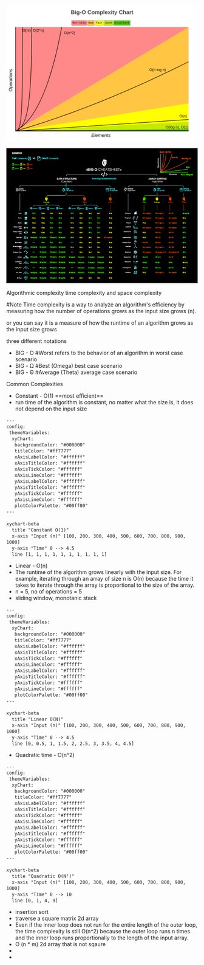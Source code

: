 ![Graph](./img/graph.png)


![CheatSheet](./img/big-o-cheat-sheet-poster.png)


Algorithmic complexity
time complexity and space complexity

#Note 
Time complexity is a way to analyze an algorithm's efficiency by measuring how the number of operations grows as the input size grows (n).

or you can say it is a measure of how the runtime of an algorithm grows as the input size grows

three different notations
- BIG - O #Worst refers to the behavior of an algorithm in worst case scenario
- BIG - Ω #Best  (Omega) best case scenario
- BIG - Θ #Average  (Theta) average case scenario 

Common Complexities

- Constant - O(1) ==most efficient==
- run time of the algorithm is constant, no matter what the size is, it does not depend on the input size
```mermaid
--- 
config:
 themeVariables: 
  xyChart: 
   backgroundColor: "#000000"
   titleColor: "#ff7777" 
   xAxisLabelColor: "#ffffff" 
   xAxisTitleColor: "#ffffff" 
   xAxisTickColor: "#ffffff"
   xAxisLineColor: "#ffffff" 
   yAxisLabelColor: "#ffffff" 
   yAxisTitleColor: "#ffffff" 
   yAxisTickColor: "#ffffff"
   yAxisLineColor: "#ffffff" 
   plotColorPalette: "#00ff00" 
---

xychart-beta
  title "Constant O(1)"
  x-axis "Input (n)" [100, 200, 300, 400, 500, 600, 700, 800, 900, 1000]
  y-axis "Time" 0 --> 4.5
  line [1, 1, 1, 1, 1, 1, 1, 1, 1, 1]
```

- Linear - O(n)
- The runtime of the algorithm grows linearly with the input size. For example, iterating through an array of size n is O(n) because the time it takes to iterate through the array is proportional to the size of the array.
- n = 5, no of operations = 5
- sliding window, monotanic stack
```mermaid
--- 
config:
 themeVariables: 
  xyChart: 
   backgroundColor: "#000000"
   titleColor: "#ff7777" 
   xAxisLabelColor: "#ffffff" 
   xAxisTitleColor: "#ffffff" 
   xAxisTickColor: "#ffffff"
   xAxisLineColor: "#ffffff" 
   yAxisLabelColor: "#ffffff" 
   yAxisTitleColor: "#ffffff" 
   yAxisTickColor: "#ffffff"
   yAxisLineColor: "#ffffff" 
   plotColorPalette: "#00ff00" 
---

xychart-beta
  title "Linear O(N)"
  x-axis "Input (n)" [100, 200, 300, 400, 500, 600, 700, 800, 900, 1000]
  y-axis "Time" 0 --> 4.5
  line [0, 0.5, 1, 1.5, 2, 2.5, 3, 3.5, 4, 4.5]
```


- Quadratic time - O(n^2)
```mermaid
---
config:
 themeVariables: 
  xyChart: 
   backgroundColor: "#000000"
   titleColor: "#ff7777" 
   xAxisLabelColor: "#ffffff" 
   xAxisTitleColor: "#ffffff" 
   xAxisTickColor: "#ffffff"
   xAxisLineColor: "#ffffff" 
   yAxisLabelColor: "#ffffff" 
   yAxisTitleColor: "#ffffff" 
   yAxisTickColor: "#ffffff"
   yAxisLineColor: "#ffffff" 
   plotColorPalette: "#00ff00" 
---

xychart-beta
  title "Quadratic O(N²)"
  x-axis "Input (n)" [100, 200, 300, 400, 500, 600, 700, 800, 900, 1000]
  y-axis "Time" 0 --> 10
  line [0, 1, 4, 9]
```
- insertion sort
- traverse a square matrix 2d array
- Even if the inner loop does not run for the entire length of the outer loop, the time complexity is still O(n^2) because the outer loop runs n times and the inner loop runs proportionally to the length of the input array.
- O (n \* m) 2d array that is not sqaure
- 
- 